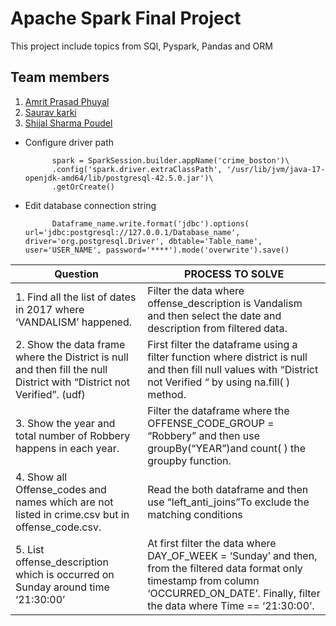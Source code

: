 # Apache Spark Final Project

This project include  topics from SQl, Pyspark, Pandas  and ORM

## Team members
1. [Amrit Prasad Phuyal](https://github.com/amrit-fuse)
2. [Saurav karki](https://github.com/saurav-fusemachines)
3. [Shijal Sharma Poudel](https://github.com/Shijal12)


+ Configure driver path

            spark = SparkSession.builder.appName('crime_boston')\
            .config('spark.driver.extraClassPath', '/usr/lib/jvm/java-17-openjdk-amd64/lib/postgresql-42.5.0.jar')\
            .getOrCreate()

+ Edit database connection string
 
            Dataframe_name.write.format('jdbc').options( url='jdbc:postgresql://127.0.0.1/Database_name', driver='org.postgresql.Driver', dbtable='Table_name', user='USER_NAME', password='****').mode('overwrite').save()

|**Question**|**PROCESS TO SOLVE**|
|---|---|
|1. Find all the list of dates in 2017 where ‘VANDALISM’ happened.| Filter the data where offense_description is Vandalism and then select the date and description from filtered data. |
|2. Show the data frame where the District is  null and then fill the null District with “District not Verified”. (udf)|First filter the dataframe using a filter function where district is null and then fill null values with “District not Verified “ by using na.fill( ) method.|
|3. Show the year and total number of Robbery happens in each year.|Filter the dataframe where the OFFENSE_CODE_GROUP = “Robbery” and then use groupBy(“YEAR”)and count( ) the groupby function.|
|4. Show all  Offense_codes and names which are not listed in crime.csv but in offense_code.csv.|Read the both dataframe and then use “left_anti_joins”To exclude the matching conditions|
|5. List offense_description which is occurred on Sunday around time ‘21:30:00’|At first filter the data where DAY_OF_WEEK = ‘Sunday’ and then, from the filtered data format only timestamp from column ‘OCCURRED_ON_DATE’. Finally, filter the data where Time == ‘21:30:00’.|



